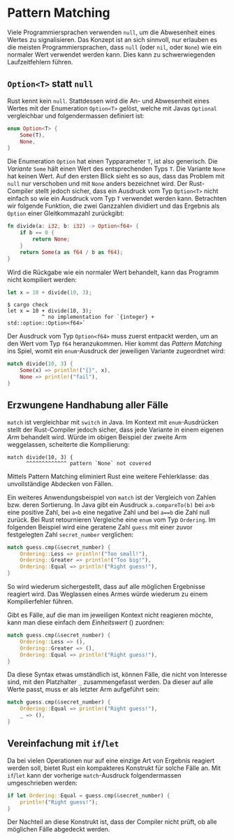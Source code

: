 # Pattern Matching

Viele Programmiersprachen verwenden `null`, um die Abwesenheit eines Wertes zu
signalisieren. Das Konzept ist an sich sinnvoll, nur erlauben es die meisten
Programmiersprachen, dass `null` (oder `nil`, oder `None`) wie ein normaler
Wert verwendet werden kann. Dies kann zu schwerwiegenden Laufzeitfehlern
führen.

## `Option<T>` statt `null`

Rust kennt kein `null`. Stattdessen wird die An- und Abwesenheit eines Wertes
mit der Enumeration `Option<T>` gelöst, welche mit Javas `Optional`
vergleichbar und folgendermassen definiert ist:

```rust
enum Option<T> {
    Some(T),
    None,
}
```

Die Enumeration `Option` hat einen Typparameter `T`, ist also generisch. Die
_Variante_ `Some` hält einen Wert des entsprechenden Typs `T`. Die Variante
`None` hat keinen Wert. Auf den ersten Blick sieht es so aus, dass das Problem
mit `null` nur verschoben und mit `None` anders bezeichnet wird. Der
Rust-Compiler stellt jedoch sicher, dass ein Ausdruck vom Typ `Option<T>` nicht
einfach so wie ein Ausdruck vom Typ `T` verwendet werden kann. Betrachten wir
folgende Funktion, die zwei Ganzzahlen dividiert und das Ergebnis als
`Option` einer Gleitkommazahl zurückgibt:

```rust
fn divide(a: i32, b: i32) -> Option<f64> {
    if b == 0 {
        return None;
    }
    return Some(a as f64 / b as f64);
}
```

Wird die Rückgabe wie ein normaler Wert behandelt, kann das Programm nicht
kompiliert werden:

```rust
let x = 10 + divide(10, 3);
```

    $ cargo check
    let x = 10 + divide(10, 3);
               ^ no implementation for `{integer} + std::option::Option<f64>`

Der Ausdruck vom Typ `Option<f64>` muss zuerst entpackt werden, um an den Wert
vom Typ `f64` heranzukommen. Hier kommt das _Pattern Matching_ ins Spiel, womit
ein `enum`-Ausdruck der jeweiligen Variante zugeordnet wird:

```rust
match divide(10, 3) {
    Some(x) => println!("{}", x),
    None => println!("fail"),
}
```

## Erzwungene Handhabung aller Fälle

`match` ist vergleichbar mit `switch` in Java. Im Kontext mit `enum`-Ausdrücken
stellt der Rust-Compiler jedoch sicher, dass jede Variante in einem eigenen
_Arm_ behandelt wird. Würde im obigen Beispiel der zweite Arm weggelassen,
scheiterte die Kompilierung:

    match divide(10, 3) {
          ^^^^^^^^^^^^^ pattern `None` not covered

Mittels Pattern Matching eliminiert Rust eine weitere Fehlerklasse: das
unvollständige Abdecken von Fällen.

Ein weiteres Anwendungsbeispiel von `match` ist der Vergleich von Zahlen bzw.
deren Sortierung. In Java gibt ein Ausdruck `a.compareTo(b)` bei `a>b` eine
positive Zahl, bei `a<b` eine negative Zahl und bei `a==b` die Zahl null
zurück. Bei Rust retournieren Vergleiche eine `enum` vom Typ `Ordering`. Im
folgenden Beispiel wird eine geratene Zahl `guess` mit einer zuvor festgelegten
Zahl `secret_number` verglichen:

```rust
match guess.cmp(&secret_number) {
    Ordering::Less => println!("Too small!"),
    Ordering::Greater => println!("Too big!"),
    Ordering::Equal => println!("Right guess!"),
}
```

So wird wiederum sichergestellt, dass auf alle möglichen Ergebnisse reagiert
wird. Das Weglassen eines Armes würde wiederum zu einem Kompilierfehler führen.

Gibt es Fälle, auf die man im jeweiligen Kontext nicht reagieren möchte, kann
man diese einfach dem _Einheitswert_ () zuordnen:

```rust
match guess.cmp(&secret_number) {
    Ordering::Less => (),
    Ordering::Greater => (),
    Ordering::Equal => println!("Right guess!"),
}
```

Da diese Syntax etwas umständlich ist, können Fälle, die nicht von Interesse
sind, mit den Platzhalter `_` zusammengefasst werden. Da dieser auf alle Werte
passt, muss er als letzter Arm aufgeführt sein:

```rust
match guess.cmp(&secret_number) {
    Ordering::Equal => println!("Right guess!"),
    _ => (),
}
```

## Vereinfachung mit `if`/`let`

Da bei vielen Operationen nur auf eine einzige Art von Ergebnis reagiert werden
soll, bietet Rust ein kompakteres Konstrukt für solche Fälle an. Mit `if`/`let`
kann der vorherige `match`-Ausdruck folgendermassen umgeschrieben werden:

```rust
if let Ordering::Equal = guess.cmp(&secret_number) {
    println!("Right guess!");
}
```

Der Nachteil an diese Konstrukt ist, dass der Compiler nicht prüft, ob alle
möglichen Fälle abgedeckt werden.
